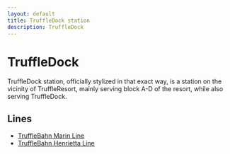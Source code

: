 ```yaml
---
layout: default
title: TruffleDock station
description: TruffleDock
---
```


# TruffleDock

TruffleDock station, officially stylized in that exact way, is a station
on the vicinity of TruffleResort, mainly serving block A-D of the resort, while also serving TruffleDock. 

## Lines


- [TruffleBahn Marin Line](/rail-lines/tb-marin-line)
- [TruffleBahn Henrietta Line](/rail-lines/tb-henrietta-line)
